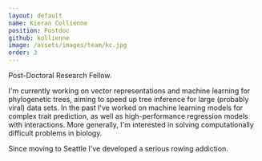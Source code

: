 ```yaml
---
layout: default
name: Kieran Collienne
position: Postdoc
github: kollienne
image: /assets/images/team/kc.jpg
order: 3
---
```


Post-Doctoral Research Fellow.

I'm currently working on vector representations and machine learning for phylogenetic trees, aiming to speed up tree inference for large (probably viral) data sets.
In the past I've worked on machine learning models for complex trait prediction, as well as high-performance regression models with interactions.
More generally, I'm interested in solving computationally difficult problems in biology.

Since moving to Seattle I've developed a serious rowing addiction.
